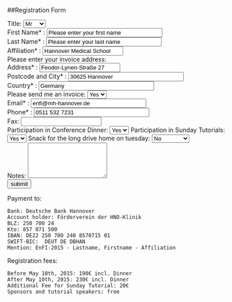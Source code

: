 ##Registration Form

<form id="kontaktformular" name="kontaktformular" action="">
<tr>
   <td align="right" valign="top">Title:</td>
   <td>
   <select name="Grossstadt" class="Auswahl" size="1">
   <option value="Mr">Mr</option>
   <option value="Mrs">Mrs</option>
   <option value="Dr.">Dr.</option>
   <option value="Prof.">Prof.</option>
   </select>
   </td>
</tr>
<div>
 <td align="right"  <label for="Vorname">First Name* :</label>
  <input type="text" size="30" maxlength="40" value="Please enter your first name" id="absender" name="absender"
</div>

<div>
  <label for="Nachname">Last Name* :</label>
  <input type="text" size="30" maxlength="40" value="Please enter your last name" id="absender" name="absender" />
</div>
<div>
  <label for="Affiliation">Affiliation* :</label>
  <input type="text" value="Hannover Medical School" id="absender" name="absender" />
</div>
Please enter your invoice address:
<div>
  <label for="Adresse">Address* :</label>
  <input type="text"  value="Feodor-Lynen-Straße 27" id="absender" name="absender" />
</div>
<div>
  <label for="Stadt">Postcode and City* :</label>
  <input type="text" size="30" maxlength="40" value="30625 Hannover" id="absender" name="absender" />
</div>
<div>
  <label for="Land">Country* :</label>
  <input type="text" size="30" maxlength="40" value="Germany" id="absender" name="absender" />
</div>

</div>
<tr>
      <td align="right" valign="top"> Please send me an invoice:</td>
      <td>
      <select name="Invoice" class="Auswahl" size="1">
        <option value="Ja">Yes</option>
        <option value="Nein">No</option>
      </select>
      </td>
</tr>
</div>

<div>
  <label for="Mailadresse">Email* :</label>
  <input type="text" size="30" maxlength="40" value="enfi@mh-hannover.de" id="absender" name="absender" />
</div>
<div>
  <label for="Telefon">Phone* :</label>
  <input type="text" size="30" maxlength="40" value="0511 532 7231" id="absender" name="absender" />
</div>
<div>
  <label for="Fax">Fax:</label>
  <input type="text" id="absender" name="absender" />
</div>
</div>
<tr>
      <td align="right" valign="top"> Participation in Conference Dinner:</td>
      <td>
      <select name="Conference Dinner" class="Auswahl" size="1">
        <option value="Ja">Yes</option>
        <option value="Nein">No</option>
      </select>
      </td>
</tr>
</div>

</div>
<tr>
      <td align="right" valign="top"> Participation in Sunday Tutorials:</td>
      <td>
      <select name="Sunday Tutorial" class="Auswahl" size="1">
        <option value="Ja">Yes</option>
        <option value="Nein">No</option>
      </select>
      </td>
</tr>
</div>

</div>
<tr>
      <td align="right" valign="top">Snack for the long drive home on tuesday:</td>
      <td>
      <select name="Snack" class="Auswahl" size="1">
        <option value="Nein">No</option>
        <option value="Veget.">Vegetarian</option>
		<option value="Meat">Meat</option>
      </select>
      </td>
</tr>
</div>

<div>
  <label for="nachricht">Notes:</label>
  <textarea id="nachricht" name="nachricht" cols="20" rows="5"></textarea>
</div>
<div>
  <input type="submit" value="submit" />
</div>
</form>




Payment to:

    Bank: Deutsche Bank Hannover
    Account holder: Förderverein der HNO-Klinik
	BLZ: 250 700 24
	Kto: 857 071 500
    IBAN: DE22 250 700 240 8570715 01
    SWIFT-BIC:  DEUT DE DBHAN
    Mention: EnFI-2015 - Lastname, Firstname - Affiliation

Registration fees:

    Before May 10th, 2015: 190€ incl. Dinner
    After May 10th, 2015: 230€ incl. Dinner
	Additional Fee for Sunday Tutorial: 20€
    Sponsors and tutorial speakers: free
